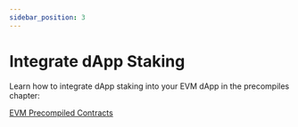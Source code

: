 ```yaml
---
sidebar_position: 3
---
```


# Integrate dApp Staking

Learn how to integrate dApp staking into your EVM dApp in the precompiles chapter:

[EVM Precompiled Contracts](/docs/build/evm/precompiles/staking/)
